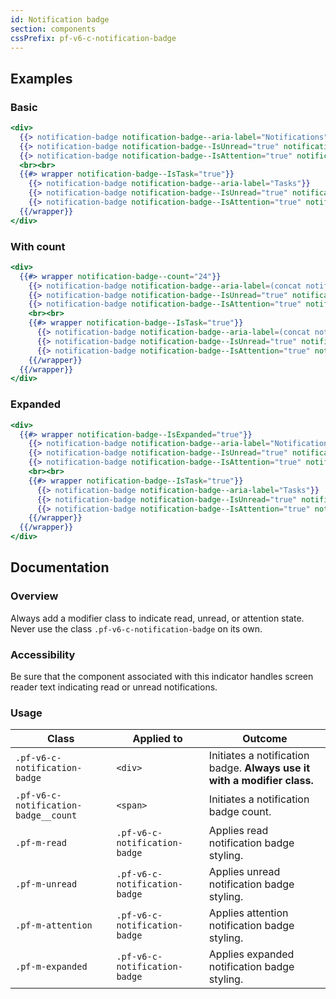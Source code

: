 ```yaml
---
id: Notification badge
section: components
cssPrefix: pf-v6-c-notification-badge
---
```


## Examples

### Basic

```hbs
<div>
  {{> notification-badge notification-badge--aria-label="Notifications"}}
  {{> notification-badge notification-badge--IsUnread="true" notification-badge--aria-label="Unread notifications"}}
  {{> notification-badge notification-badge--IsAttention="true" notification-badge--aria-label="Attention notifications"}}
  <br><br>
  {{#> wrapper notification-badge--IsTask="true"}}
    {{> notification-badge notification-badge--aria-label="Tasks"}}
    {{> notification-badge notification-badge--IsUnread="true" notification-badge--aria-label="Unread tasks"}}
    {{> notification-badge notification-badge--IsAttention="true" notification-badge--aria-label="Attention tasks"}}
  {{/wrapper}}
</div>
```

### With count

```hbs
<div>
  {{#> wrapper notification-badge--count="24"}}
    {{> notification-badge notification-badge--aria-label=(concat notification-badge--count " notifications")}}
    {{> notification-badge notification-badge--IsUnread="true" notification-badge--aria-label=(concat notification-badge--count " unread notifications")}}
    {{> notification-badge notification-badge--IsAttention="true" notification-badge--aria-label=(concat notification-badge--count " attention notifications")}}
    <br><br>
    {{#> wrapper notification-badge--IsTask="true"}}
      {{> notification-badge notification-badge--aria-label=(concat notification-badge--count " tasks")}}
      {{> notification-badge notification-badge--IsUnread="true" notification-badge--aria-label=(concat notification-badge--count " unread tasks")}}
      {{> notification-badge notification-badge--IsAttention="true" notification-badge--aria-label=(concat notification-badge--count " attention tasks")}}
    {{/wrapper}}
  {{/wrapper}}
</div>
```

### Expanded

```hbs
<div>
  {{#> wrapper notification-badge--IsExpanded="true"}}
    {{> notification-badge notification-badge--aria-label="Notifications"}}
    {{> notification-badge notification-badge--IsUnread="true" notification-badge--aria-label="Unread notifications"}}
    {{> notification-badge notification-badge--IsAttention="true" notification-badge--aria-label="Attention notifications"}}
    <br><br>
    {{#> wrapper notification-badge--IsTask="true"}}
      {{> notification-badge notification-badge--aria-label="Tasks"}}
      {{> notification-badge notification-badge--IsUnread="true" notification-badge--aria-label="Unread tasks"}}
      {{> notification-badge notification-badge--IsAttention="true" notification-badge--aria-label="Attention tasks"}}
    {{/wrapper}}
  {{/wrapper}}
</div>
```

## Documentation

### Overview
Always add a modifier class to indicate read, unread, or attention state. Never use the class `.pf-v6-c-notification-badge` on its own.

### Accessibility
Be sure that the component associated with this indicator handles screen reader text indicating read or unread notifications.

### Usage
| Class | Applied to | Outcome |
| -- | -- | -- |
| `.pf-v6-c-notification-badge` | `<div>` |  Initiates a notification badge. **Always use it with a modifier class.** |
| `.pf-v6-c-notification-badge__count` | `<span>` |  Initiates a notification badge count. |
| `.pf-m-read` | `.pf-v6-c-notification-badge` |  Applies read notification badge styling. |
| `.pf-m-unread` | `.pf-v6-c-notification-badge` |  Applies unread notification badge styling. |
| `.pf-m-attention` | `.pf-v6-c-notification-badge` |  Applies attention notification badge styling. |
| `.pf-m-expanded` | `.pf-v6-c-notification-badge` |  Applies expanded notification badge styling. |
